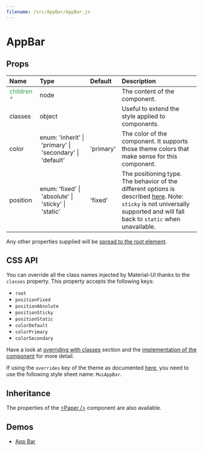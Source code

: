 ```yaml
---
filename: /src/AppBar/AppBar.js
---
```


<!--- This documentation is automatically generated, do not try to edit it. -->

# AppBar



## Props

| Name | Type | Default | Description |
|:-----|:-----|:--------|:------------|
| <span style="color: #31a148">children *</span> | node |  | The content of the component. |
| classes | object |  | Useful to extend the style applied to components. |
| color | enum:&nbsp;'inherit'&nbsp;&#124;<br>&nbsp;'primary'&nbsp;&#124;<br>&nbsp;'secondary'&nbsp;&#124;<br>&nbsp;'default'<br> | 'primary' | The color of the component. It supports those theme colors that make sense for this component. |
| position | enum:&nbsp;'fixed'&nbsp;&#124;<br>&nbsp;'absolute'&nbsp;&#124;<br>&nbsp;'sticky'&nbsp;&#124;<br>&nbsp;'static'<br> | 'fixed' | The positioning type. The behavior of the different options is described [here](https://developer.mozilla.org/en-US/docs/Learn/CSS/CSS_layout/Positioning). Note: `sticky` is not universally supported and will fall back to `static` when unavailable. |

Any other properties supplied will be [spread to the root element](/guides/api#spread).

## CSS API

You can override all the class names injected by Material-UI thanks to the `classes` property.
This property accepts the following keys:
- `root`
- `positionFixed`
- `positionAbsolute`
- `positionSticky`
- `positionStatic`
- `colorDefault`
- `colorPrimary`
- `colorSecondary`

Have a look at [overriding with classes](/customization/overrides#overriding-with-classes) section
and the [implementation of the component](https://github.com/mui-org/material-ui/tree/v1-beta/src/AppBar/AppBar.js)
for more detail.

If using the `overrides` key of the theme as documented
[here](/customization/themes#customizing-all-instances-of-a-component-type),
you need to use the following style sheet name: `MuiAppBar`.

## Inheritance

The properties of the [&lt;Paper /&gt;](/api/paper) component are also available.

## Demos

- [App Bar](/demos/app-bar)

